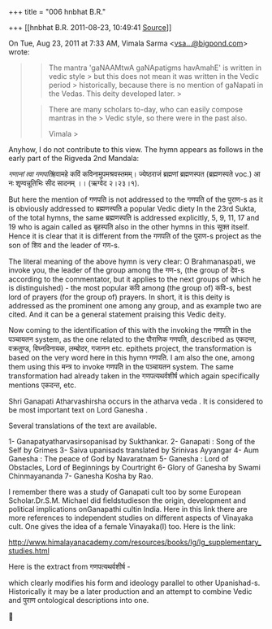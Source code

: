 +++
title = "006 hnbhat B.R."

+++
[[hnbhat B.R.	2011-08-23, 10:49:41 [Source](https://groups.google.com/g/samskrita/c/x4e8naeJatM)]]



On Tue, Aug 23, 2011 at 7:33 AM, Vimala Sarma \<[vsa...@bigpond.com]()\> wrote:  

> 
> > 
> > The mantra 'gaNAAMtwA gaNApatigms havAmahE' is written in vedic style > but this does not mean it was written in the Vedic period > historically, because there is no mention of gaNapati in the Vedas.
> This deity developed later. >
> 
> > There are many scholars to-day, who can easily compose mantras in the > Vedic style, so there were in the past also.
> > 
> > Vimala >
> 
> > 

  

  

Anyhow, I do not contribute to this view. The hymn appears as follows in the early part of the Rigveda 2nd Mandala:

  

*गणानां त्वा गणपतिं*हवामहे कविं कविनामुपमश्रवस्तमम्। ज्येष्ठराजं ब्रह्मणां ब्रह्मणस्पत (ब्रह्मणस्पते voc.) आ नः शृ्ण्वन्नूतिभिः सीद सादनम् ।। (ऋग्वेद २।२३।१).

  

But here the mention of गणपति is not addressed to the गणपति of the पुराण-s as it is obviously addressed to ब्रह्मणस्पति a popular Vedic diety In the 23rd Sukta, of the total hymns, the same ब्रह्मणस्पति is addressed explicitly, 5, 9, 11, 17 and 19 who is again called as बृहस्पति also in the other hymns in this सूक्त itself. Hence it is clear that it is different from the गणपति of the पुराण-s project as the son of शिव and the leader of गण-s.



The literal meaning of the above hymn is very clear: O Brahmanaspati, we invoke you, the leader of the group among the गण-s, (the group of देव-s according to the commentator, but it applies to the next groups of which he is distinguished) - the most popular कवि among (the group of) कवि-s, best lord of prayers (for the group of) prayers. In short, it is this deity is addressed as the prominent one among any group, and as example two are cited. And it can be a general statement praising this Vedic deity.

  

Now coming to the identification of this with the invoking the गणपति in the पञ्चायतन system, as the one related to the पौराणिक गणपति, described as एकदन्त, वक्रतुण्ड, विघ्नविनायक, लम्बोदर, गजानन etc. epithets project, the transformation is based on the very word here in this hymn गणपति. I am also the one, among them using this मन्त्र to invoke गणपति in the पञ्चायतन system. The same transformation had already taken in the गणपत्यथर्वशीर्ष which again specifically mentions एकदन्त, etc.

Shri Ganapati Atharvashirsha occurs in the atharva veda . It is considered to be most important text on Lord Ganesha .

  

Several translations of the text are available.  
  
1- Ganapatyatharvasirsopanisad by Sukthankar. 2- Ganapati : Song of the Self by Grimes 3- Saiva upanisads translated by Srinivas Ayyangar 4- Aum Ganesha : The peace of God by Navaratnam 5- Ganesha : Lord of Obstacles, Lord of Beginnings by Courtright 6- Glory of Ganesha by Swami Chinmayananda 7- Ganesha Kosha by Rao.

  

I remember there was a study of Ganapati cult too by some European Scholar.Dr.S.M. Michael did fieldstudieson the origin, development and political implications onGanapathi cultin India. Here in this link there are more references to independent studies on different aspects of Vinayaka cult. One gives the idea of a female Vinayaka(I) too. Here is the link:

  

<http://www.himalayanacademy.com/resources/books/lg/lg_supplementary_studies.html>

  

Here is the extract from गणपत्यथर्वशीर्ष -

  

  

which clearly modifies his form and ideology parallel to other Upanishad-s. Historically it may be a later production and an attempt to combine Vedic and पुराण ontological descriptions into one.

  



